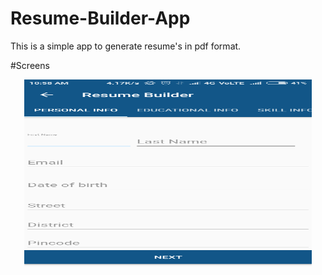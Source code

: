 # Resume-Builder-App
This is a simple app to generate resume's in pdf format.

#Screens
<p align="center">
  <img width="460" height="300" src="https://github.com/RasikFareed/Resume-Builder-App/blob/master/screens/screen_1.png">
</p>
